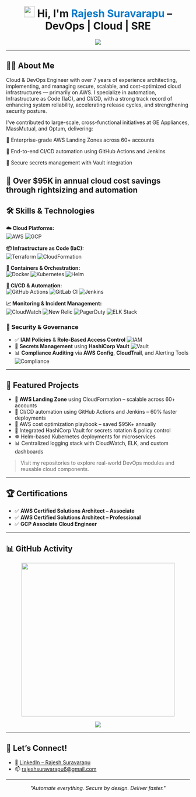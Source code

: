 <h1 align="center">
  <img src="https://github.githubassets.com/images/icons/emoji/unicode/1f44b.png" width="30" /> 
  Hi, I'm <span style="color:#007ACC;">Rajesh Suravarapu</span> – DevOps | Cloud | SRE
</h1>

<p align="center">
  <img src="https://readme-typing-svg.demolab.com?font=Fira+Code&duration=2500&pause=1000&center=true&width=500&lines=Cloud+%7C+DevOps+%7C+SRE+Engineer;AWS+%7C+GCP+%7C+Terraform+%7C+CI%2FCD;AWS+Landing+Zones+%26+Terraform+Expert;Automate+Everything+%F0%9F%9A%80;Secure+By+Design+%F0%9F%94%92;Deliver+Faster+%E2%9C%85" />
</p>


---

## 🧑‍💼 About Me

Cloud & DevOps Engineer with over 7 years of experience architecting, implementing, and managing secure, scalable, and cost-optimized cloud infrastructures — primarily on AWS. I specialize in automation, Infrastructure as Code (IaC), and CI/CD, with a strong track record of enhancing system reliability, accelerating release cycles, and strengthening security posture.

I've contributed to large-scale, cross-functional initiatives at GE Appliances, MassMutual, and Optum, delivering:

🔹 Enterprise-grade AWS Landing Zones across 60+ accounts

🔹 End-to-end CI/CD automation using GitHub Actions and Jenkins

🔹 Secure secrets management with Vault integration

🔹 Over $95K in annual cloud cost savings through rightsizing and automation
---

## 🛠️ Skills & Technologies

**☁️ Cloud Platforms:**  
![AWS](https://img.shields.io/badge/AWS-232F3E?style=flat&logo=amazonaws&logoColor=white)
![GCP](https://img.shields.io/badge/GCP-4285F4?style=flat&logo=googlecloud&logoColor=white)

**📦 Infrastructure as Code (IaC):**  
![Terraform](https://img.shields.io/badge/Terraform-7B42BC?style=flat&logo=terraform)
![CloudFormation](https://img.shields.io/badge/CloudFormation-FF4F8B?style=flat&logo=amazonaws)

**🐳 Containers & Orchestration:**  
![Docker](https://img.shields.io/badge/Docker-2496ED?style=flat&logo=docker)
![Kubernetes](https://img.shields.io/badge/Kubernetes-326CE5?style=flat&logo=kubernetes)
![Helm](https://img.shields.io/badge/Helm-0F1689?style=flat&logo=helm)

**🔁 CI/CD & Automation:**  
![GitHub Actions](https://img.shields.io/badge/GitHub_Actions-2088FF?style=flat&logo=githubactions)
![GitLab CI](https://img.shields.io/badge/GitLab_CI-FC6D26?style=flat&logo=gitlab)
![Jenkins](https://img.shields.io/badge/Jenkins-D24939?style=flat&logo=jenkins)

**📈 Monitoring & Incident Management:**  
![CloudWatch](https://img.shields.io/badge/CloudWatch-FF9900?style=flat&logo=amazonaws)
![New Relic](https://img.shields.io/badge/NewRelic-008C99?style=flat&logo=newrelic)
![PagerDuty](https://img.shields.io/badge/PagerDuty-54C236?style=flat&logo=pagerduty)
![ELK Stack](https://img.shields.io/badge/ELK-005571?style=flat&logo=elasticstack)

### 🔐 Security & Governance

- ✅ **IAM Policies** & **Role-Based Access Control**  ![IAM](https://img.shields.io/badge/IAM-Role%20Based%20Access-blue?style=flat&logo=amazonaws&logoColor=white)
- 🔐 **Secrets Management** using **HashiCorp Vault**  ![Vault](https://img.shields.io/badge/Vault-Secrets%20Management-orange?style=flat&logo=hashicorp&logoColor=white)
- 📊 **Compliance Auditing** via **AWS Config**, **CloudTrail**, and Alerting Tools  ![Compliance](https://img.shields.io/badge/Compliance-CloudTrail%20%26%20AWS%20Config-green?style=flat&logo=amazonaws&logoColor=white)
---

## 🧪 Featured Projects

- 🚀 **AWS Landing Zone** using CloudFormation – scalable across 60+ accounts  
- 🔁 CI/CD automation using GitHub Actions and Jenkins – 60% faster deployments  
- 💸 AWS cost optimization playbook – saved $95K+ annually  
- 🔐 Integrated HashiCorp Vault for secrets rotation & policy control  
- ☸️ Helm-based Kubernetes deployments for microservices  
- 📊 Centralized logging stack with CloudWatch, ELK, and custom dashboards  

> Visit my repositories to explore real-world DevOps modules and reusable cloud components.

---

## 🏆 Certifications

- ✅ **AWS Certified Solutions Architect – Associate**  
- ✅ **AWS Certified Solutions Architect – Professional**  
- ✅ **GCP Associate Cloud Engineer**  

---

## 📊 GitHub Activity

<p align="center">
  <img src="https://github-readme-stats.vercel.app/api?username=rajeshsuravarapu06&show_icons=true&theme=dark&hide=prs,issues,contribs&custom_title=My%20GitHub%20Stats" width="420" />
</p>

<p align="center">
  <img src="https://komarev.com/ghpvc/?username=rajeshsuravarapu06&label=Profile%20Views&color=0e75b6&style=flat" />
</p>

---

## 🤝 Let’s Connect!

- 💼 [LinkedIn – Rajesh Suravarapu](https://www.linkedin.com/in/rajesh-suravarapu)
- 📫 [rajeshsuravarapu6@gmail.com](mailto:rajeshsuravarapu6@gmail.com)

---

<p align="center"><i>"Automate everything. Secure by design. Deliver faster."</i></p>
